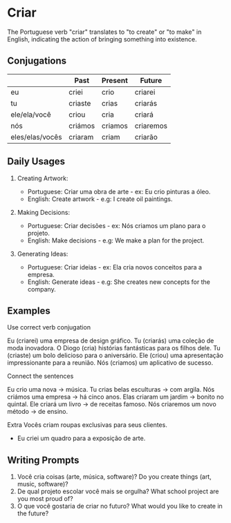 # Criar

The Portuguese verb "criar" translates to "to create" or "to make" in English, indicating the action of bringing something into existence.

## Conjugations

|                 | Past    | Present | Future    |
| --------------- | ------- | ------- | --------- |
| eu              | criei   | crio    | criarei   |
| tu              | criaste | crias   | criarás   |
| ele/ela/você    | criou   | cria    | criará    |
| nós             | criámos | criamos | criaremos |
| eles/elas/vocês | criaram | criam   | criarão   |

## Daily Usages

1. Creating Artwork:

   - Portuguese: Criar uma obra de arte - ex: Eu crio pinturas a óleo.
   - English: Create artwork - e.g: I create oil paintings.

2. Making Decisions:

   - Portuguese: Criar decisões - ex: Nós criamos um plano para o projeto.
   - English: Make decisions - e.g: We make a plan for the project.

3. Generating Ideas:

   - Portuguese: Criar ideias - ex: Ela cria novos conceitos para a empresa.
   - English: Generate ideas - e.g: She creates new concepts for the company.

## Examples

Use correct verb conjugation

Eu (criarei) uma empresa de design gráfico.
Tu (criarás) uma coleção de moda inovadora.
O Diogo (cria) histórias fantásticas para os filhos dele.
Tu (criaste) um bolo delicioso para o aniversário.
Ele (criou) uma apresentação impressionante para a reunião.
Nós (criamos) um aplicativo de sucesso.

Connect the sentences

Eu crio uma nova -> música.
Tu crias belas esculturas -> com argila.
Nós criámos uma empresa -> há cinco anos.
Elas criaram um jardim -> bonito no quintal.
Ele criará um livro -> de receitas famoso.
Nós criaremos um novo método -> de ensino.

Extra
Vocês criam roupas exclusivas para seus clientes.

- Eu criei um quadro para a exposição de arte.

## Writing Prompts

1. Você cria coisas (arte, música, software)? Do you create things (art, music, software)?
2. De qual projeto escolar você mais se orgulha? What school project are you most proud of?
3. O que você gostaria de criar no futuro? What would you like to create in the future?
